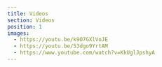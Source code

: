 ```yaml
---
title: Videos
section: Videos
position: 1
images:
  - https://youtu.be/k9O7GXlVoJE
  - https://youtu.be/53dgo9YrtAM
  - https://www.youtube.com/watch?v=KkUglJpshyA
---
```

